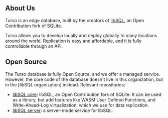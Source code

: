 
## About Us

Turso is an edge database, built by the creators of [libSQL](github.com/libsql), an Open Contribution fork of SQLite.

Turso allows you to develop locally and deploy globally to many locations around the world.
Replication is easy and affordable, and it is fully controllable through an API.

## Open Source

The Turso database is fully Open Source, and we offer a managed service. However, the core code of the database doesn't live in this organization, but
in the [libSQL organization] instead. Relevant repositories:

- [libSQL core](https://github.com/libsql/libsql): libSQL, an Open Contribution fork of SQLite. It can be used as a library, but add features like WASM User Defined Functions, and Write-Ahead-Log virtualization, which we use for data replication.
- [libSQL server](https://github.com/libsql/sqld): a server-mode service for libSQL. 

